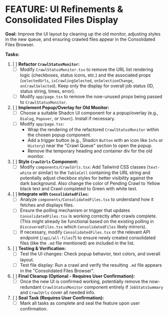 # FEATURE: UI Refinements & Consolidated Files Display

**Goal:** Improve the UI layout by cleaning up the old monitor, adjusting styles in the new queue, and ensuring crawled files appear in the Consolidated Files Browser.

**Tasks:**

1.  [ ] **Refactor `CrawlStatusMonitor`:**
    *   [ ] Modify `CrawlStatusMonitor.tsx` to remove the URL list rendering logic (checkboxes, status icons, etc.) and the associated props (`selectedUrls`, `isCrawlingSelected`, `onSelectionChange`, `onCrawlSelected`). Keep only the display for overall job status (ID, status string, times, error).
    *   [ ] Modify `app/page.tsx` to remove the now-unused props being passed to `CrawlStatusMonitor`.
2.  [ ] **Implement Popup/Overlay for Old Monitor:**
    *   [ ] Choose a suitable Shadcn UI component for a popup/overlay (e.g., `Dialog`, `Popover`, or `Sheet`). Install if necessary.
    *   [ ] Modify `app/page.tsx`:
        *   Wrap the rendering of the refactored `CrawlStatusMonitor` within the chosen popup component.
        *   Add a trigger button (e.g., Shadcn `Button` with an icon like `Info` or `History`) near the "Crawl Queue" section to open the popup.
        *   Remove the temporary heading and container div for the old monitor.
3.  [ ] **Style `CrawlUrls` Component:**
    *   [ ] Modify `components/CrawlUrls.tsx`: Add Tailwind CSS classes (`text-white` or similar) to the `TableCell` containing the URL string and potentially adjust checkbox styles for better visibility against the dark background. Also change the color of Pending Crawl to Yellow black text and Crawl completed to Green with white text. 
4.  [ ] **Integrate with `ConsolidatedFiles`:**
    *   [ ] Analyze `components/ConsolidatedFiles.tsx` to understand how it fetches and displays files.
    *   [ ] Ensure the polling mechanism or trigger that updates `ConsolidatedFiles.tsx` is working correctly after crawls complete. (This might already be functional based on the existing polling in `DiscoveredFiles.tsx` which `ConsolidatedFiles` likely mirrors).
    *   [ ] If necessary, modify `ConsolidatedFiles.tsx` or the relevant API endpoint (`/api/all-files`?) to ensure newly created consolidated files (like the `.md` file mentioned) are included in the list.
5.  [ ] **Testing & Verification:**
    *   [ ] Test the UI changes: Check popup behavior, text colors, and overall layout.
    *   [ ] Test file display: Run a crawl and verify the resulting `.md` file appears in the "Consolidated Files Browser".
6.  [ ] **Final Cleanup (Optional - Requires User Confirmation):**
    *   [ ] Once the new UI is confirmed working, potentially remove the now-redundant `CrawlStatusMonitor` component entirely if `JobStatsSummary` and `CrawlUrls` cover all needed info.
7.  [ ] **Seal Task (Requires User Confirmation):**
    *   [ ] Mark all tasks as complete and seal the feature upon user confirmation.